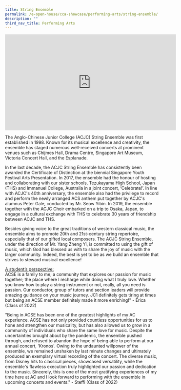 ```yaml
---
title: String Ensemble
permalink: /e-open-house/cca-showcase/performing-arts/string-ensemble/
description: ""
third_nav_title: Performing Arts
---
```

<div align="center"><iframe allowfullscreen="" allow="accelerometer; autoplay; clipboard-write; encrypted-media; gyroscope; picture-in-picture; web-share" frameborder="0" title="YouTube video player" src="https://www.youtube.com/embed/FI_EVpFMddA" height="315" width="560"></iframe></div>

The Anglo-Chinese Junior College (ACJC) String Ensemble was first established in 1998. Known for its musical excellence and creativity, the ensemble has staged numerous well-received concerts at prominent venues such as Chijmes Hall, Drama Centre, Singapore Art Museum, Victoria Concert Hall, and the Esplanade.

  

In the last decade, the ACJC String Ensemble has consistently been awarded the Certificate of Distinction at the biennial Singapore Youth Festival Arts Presentation. In 2017, the ensemble had the honour of hosting and collaborating with our sister schools, Tezukayama High School, Japan (THS) and Immanuel College, Australia in a joint concert, ‘Celebrate!’. In line with ACJC's 40th anniversary, the ensemble also had the privilege to record and perform the newly arranged ACS anthem put together by ACJC's alumnus Peter Gale, conducted by Mr. Seow Yibin. In 2019, the ensemble together with the ACJC Choir embarked on a trip to Osaka, Japan, to engage in a cultural exchange with THS to celebrate 30 years of friendship between ACJC and THS.

  

Besides giving voice to the great traditions of western classical music, the ensemble aims to promote 20th and 21st-century string repertoire, especially that of our gifted local composers. The ACJC String Ensemble, under the direction of Mr. Yang Zheng Yi, is committed to using the gift of music, which God has blessed us with to share the joy of music with the larger community. Indeed, the best is yet to be as we build an ensemble that strives to steward musical excellence!

  

<u>A student’s perspective:</u><br>
ACSE is a family to me; a community that explores our passion for music together; the place where I recharge while doing what I truly love. Whether you know how to play a string instrument or not, really, all you need is passion. Our conductor, group of tutors and section leaders will provide amazing guidance on your music journey. JC1 definitely gets tiring at times but being an ACSE member definitely made it more enriching!" - Erica (Class of 2022)

"Being in ACSE has been one of the greatest highlights of my AC experience. ACSE has not only provided countless opportunities for us to hone and strengthen our musicality, but has also allowed us&nbsp;to grow in a community of individuals who share the same love for music. Despite the uncertainties brought about by the pandemic, the ensemble pushed through, and refused to abandon the hope of being able to perform at our annual concert, 'Kronos'. Owing to the undaunted willpower of the ensemble, we remained unshaken by last minute changes and ultimately produced an exemplary virtual recording of the concert. The diverse music, from Disney hits to classical pieces, showcased versatility, while the ensemble's flawless execution truly highlighted our passion and dedication to the music. Sincerely, this is one of the most gratifying experiences of my time here at AC and I look forward to performing with the ensemble in upcoming concerts and events." - Steffi (Class of 2022)